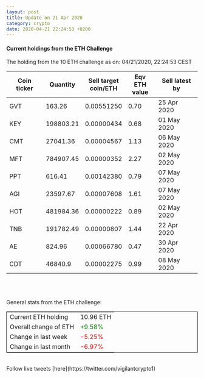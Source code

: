 ```yaml
---
layout: post
title: Update on 21 Apr 2020
category: crypto
date: 2020-04-21 22:24:53 +0200
---
```




#### Current holdings from the ETH Challenge

The holding from the 10 ETH challenge as on: 04/21/2020, 22:24:53 CEST

|Coin ticker|Quantity|Sell target<br>coin/ETH|Eqv ETH<br>value|Sell latest by|
|-----------|--------|-----------|-----------|--------------|
GVT|163.26|  0.00551250|0.70|25 Apr 2020|
KEY|198803.21|  0.00000434|0.68|01 May 2020|
CMT|27041.36|  0.00004567|1.13|06 May 2020|
MFT|784907.45|  0.00000352|2.27|02 May 2020|
PPT|616.41|  0.00142380|0.79|07 May 2020|
AGI|23597.67|  0.00007608|1.61|07 May 2020|
HOT|481984.36|  0.00000222|0.89|02 May 2020|
TNB|191782.49|  0.00000807|1.44|22 Apr 2020|
AE|824.96|  0.00066780|0.47|30 Apr 2020|
CDT|46840.9|  0.00002275|0.99|08 May 2020|

<br>
<br>
<br>
General stats from the ETH challenge:

<table style="border:1px solid black;margin-left:auto;margin-right:auto;">
	<tbody>
	<tr>
		<td>Current ETH holding</td>
		<td>     10.96 ETH</td>
	</tr>
	<tr>
		<td>Overall change of ETH</td>
		<td><font color="green">+9.58%</font></td>
	</tr>
	<tr>
		<td>Change in last week</td>
		<td><font color="red">-5.25%</font></td>
	</tr>
	<tr>
		<td>Change in last month</td>
		<td><font color="red">-6.97%</font></td>
	</tr>
	</tbody>
</table>

<br>
Follow live tweets [here](https://twitter.com/vigilantcrypto1)
<br>
<br>